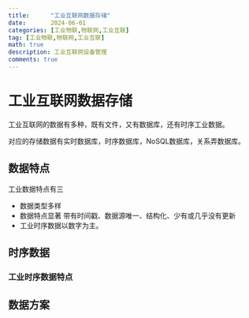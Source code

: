 ```yaml
---
title:      "工业互联网数据存储"
date:       2024-06-01
categories: [工业物联,物联网,工业互联]
tag: [工业物联,物联网,工业互联]
math: true
description: 工业互联网设备管理
comments: true
---
```


# 工业互联网数据存储
工业互联网的数据有多种，既有文件，又有数据库，还有时序工业数据。

对应的存储数据有实时数据库，时序数据库，NoSQL数据库，关系弄数据库。
## 数据特点
工业数据特点有三
 - 数据类型多样
 - 数据特点显著 带有时间戳、数据源唯一、结构化、少有或几乎没有更新
 - 工业时序数据以数字为主。 
## 时序数据
### 工业时序数据特点
 
## 数据方案